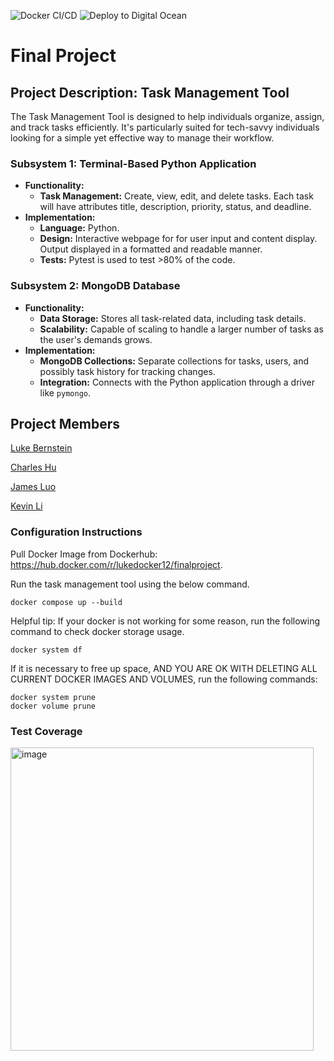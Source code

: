 ![Docker CI/CD](https://github.com/software-students-fall2023/5-final-project-stuytownustas/actions/workflows/docker-image.yml/badge.svg)
![Deploy to Digital Ocean](https://github.com/software-students-fall2023/5-final-project-stuytownustas/actions/workflows/build-web.yml/badge.svg)

# Final Project

## Project Description: Task Management Tool
The Task Management Tool is designed to help individuals organize, assign, and track tasks efficiently. It's particularly suited for tech-savvy individuals looking for a simple yet effective way to manage their workflow.

### Subsystem 1: Terminal-Based Python Application
- **Functionality:** 
  - **Task Management:** Create, view, edit, and delete tasks. Each task will have attributes title, description, priority, status, and deadline.
- **Implementation:** 
  - **Language:** Python.
  - **Design:** Interactive webpage for for user input and content display. Output displayed in a formatted and readable manner.
  - **Tests:** Pytest is used to test >80% of the code.

### Subsystem 2: MongoDB Database
- **Functionality:** 
  - **Data Storage:** Stores all task-related data, including task details.
  - **Scalability:** Capable of scaling to handle a larger number of tasks as the user's demands grows.
- **Implementation:** 
  - **MongoDB Collections:** Separate collections for tasks, users, and possibly task history for tracking changes.
  - **Integration:** Connects with the Python application through a driver like `pymongo`.
 
## Project Members
[Luke Bernstein](https://github.com/lnbernstein)

[Charles Hu](https://github.com/comeom)

[James Luo](https://github.com/jamesluo802)

[Kevin Li](https://github.com/kevinli2260)


### Configuration Instructions

Pull Docker Image from Dockerhub: https://hub.docker.com/r/lukedocker12/finalproject.

Run the task management tool using the below command.
```
docker compose up --build
```

Helpful tip: If your docker is not working for some reason, run the following command to check docker storage usage.
```
docker system df
```
If it is necessary to free up space, AND YOU ARE OK WITH DELETING ALL CURRENT DOCKER IMAGES AND VOLUMES, run the following commands:
```
docker system prune
docker volume prune
```

### Test Coverage
<img width="485" alt="image" src="https://github.com/software-students-fall2023/5-final-project-stuytownustas/assets/113143931/6420a2ca-e821-421c-a1c5-2c1e18b3b49b">



